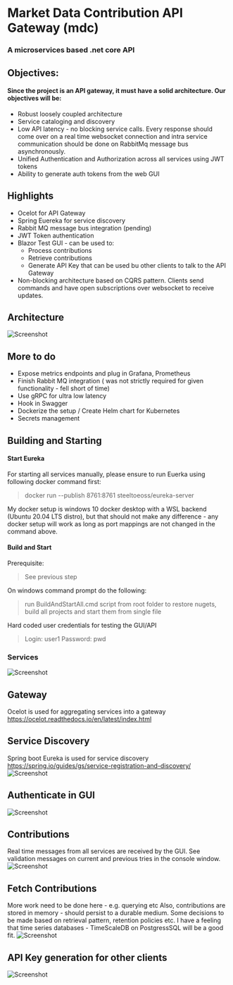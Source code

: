 # Market Data Contribution API Gateway (mdc)
### A microservices based .net core API

## Objectives:
#### Since the project is an API gateway, it must have a solid architecture. Our objectives will be:
* Robust loosely coupled architecture
* Service cataloging and discovery
* Low API latency - no blocking service calls. Every response should come over on a real time websocket connection and intra service communication should be done on RabbitMq message bus asynchronously.
* Unified Authentication and Authorization across all services using JWT tokens
* Ability to generate auth tokens from the web GUI

## Highlights
* Ocelot for API Gateway
* Spring Euereka for service discovery
* Rabbit MQ message bus integration (pending)
* JWT Token authentication
* Blazor Test GUI - can be used to:
  * Process contributions
  * Retrieve contributions
  * Generate API Key that can be used bu other clients to talk to the API Gateway
* Non-blocking architecture based on CQRS pattern. Clients send commands and have open subscriptions over websocket to receive updates.

## Architecture

![Screenshot](doc/Architecture.PNG)

## More to do
* Expose metrics endpoints and plug in Grafana, Prometheus
* Finish Rabbit MQ integration ( was not strictly required for given functionality - fell short of time)
* Use gRPC for ultra low latency
* Hook in Swagger
* Dockerize the setup / Create Helm chart for Kubernetes
* Secrets management

## Building and Starting 

#### Start Eureka

For starting all services manually, please ensure to run Euerka using following docker command first:
> docker run --publish 8761:8761 steeltoeoss/eureka-server

My docker setup is windows 10 docker desktop with a WSL backend (Ubuntu 20.04 LTS distro), but that should not make any difference - any docker setup will work as long as port mappings are not changed in the command above.

#### Build and Start

Prerequisite: 
> See previous step

On windows command prompt do the following:
> run BuildAndStartAll.cmd script from root folder to restore nugets, build all projects and start them from single file

Hard coded user credentials for testing the GUI/API
> Login: user1
> Password: pwd


### Services
![Screenshot](doc/services.PNG)

## Gateway
Ocelot is used for aggregating services into a gateway https://ocelot.readthedocs.io/en/latest/index.html

## Service Discovery
Spring boot Eureka is used for service discovery https://spring.io/guides/gs/service-registration-and-discovery/
![Screenshot](doc/servicediscovery.PNG)

## Authenticate in GUI
![Screenshot](doc/web0.PNG)

## Contributions
Real time messages from all services are received by the GUI. See validation messages on current and previous tries in the console window.
![Screenshot](doc/web1.PNG)

## Fetch Contributions
More work need to be done here - e.g. querying etc
Also, contributions are stored in memory - should persist to a durable medium. Some decisions to be made based on retrieval pattern, retention policies etc. I have a feeling that time series databases - TimeScaleDB on PostgressSQL will be a good fit.
![Screenshot](doc/web2.PNG)

## API Key generation for other clients
![Screenshot](doc/web3.PNG)

